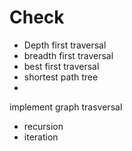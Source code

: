# Check 
- Depth first traversal
- breadth first traversal
- best first traversal
- shortest path tree
- 

implement graph trasversal 
- recursion
- iteration

